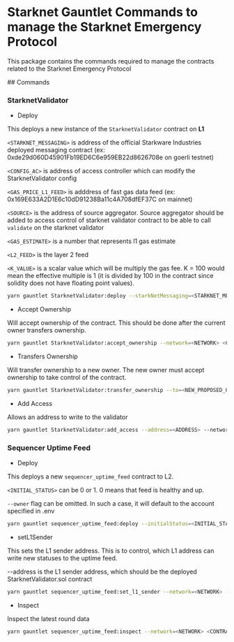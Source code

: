 # Starknet Gauntlet Commands to manage the Starknet Emergency Protocol

This package contains the commands required to manage the contracts related to the Starknet Emergency Protocol

## Commands

### StarknetValidator

- Deploy

This deploys a new instance of the `StarknetValidator` contract on **L1**

`<STARKNET_MESSAGING>` is address of the official Starkware Industries deployed messaging contract (ex: 0xde29d060D45901Fb19ED6C6e959EB22d8626708e on goerli testnet)

`<CONFIG_AC>` is address of access controller which can modify the StarknetValidator config

`<GAS_PRICE_L1_FEED>` is adddress of fast gas data feed (ex: 0x169E633A2D1E6c10dD91238Ba11c4A708dfEF37C on mainnet)

`<SOURCE>` is the address of source aggregator. Source aggregator should be added to access control of starknet validator contract to be able to call
`validate` on the starknet validator

`<GAS_ESTIMATE>` is a number that represents l1 gas estimate

`<L2_FEED>` is the layer 2 feed

`<K_VALUE>` is a scalar value which will be multiply the gas fee. K = 100 would mean the effective multiple is 1 (it is divided by 100 in the contract since solidity does not have floating point values).

```bash
yarn gauntlet StarknetValidator:deploy --starkNetMessaging=<STARKNET_MESSAGING> --configAC=<CONFIG_AC> --gasPriceL1Feed=<GAS_PRICE_L1_FEED> --source=<SOURCE_AGGREGATOR> --gasEstimate=<GAS_ESTIMATE> --l2Feed=<L2_FEED> --network=<NETWORK>
```

- Accept Ownership

Will accept ownership of the contract. This should be done after the current owner transfers ownership.

```bash
yarn gauntlet StarknetValidator:accept_ownership --network=<NETWORK> <CONTRACT_ADDRESS>
```

- Transfers Ownership

Will transfer ownership to a new owner. The new owner must accept ownership to take control of the contract.

```bash
yarn gauntlet StarknetValidator:transfer_ownership --to=<NEW_PROPOSED_OWNER> <CONTRACT_ADDRESS> --network=<NETWORK>
```

- Add Access

Allows an address to write to the validator

```bash
yarn gauntlet StarknetValidator:add_access --address=<ADDRESS> --network=<NETWORK> <CONTRACT_ADDRESS>
```

### Sequencer Uptime Feed

- Deploy

This deploys a new `sequencer_uptime_feed` contract to L2.

`<INITIAL_STATUS>` can be 0 or 1. 0 means that feed is healthy and up.

`--owner` flag can be omitted. In such a case, it will default to the account specified in .env

```bash
yarn gauntlet sequencer_uptime_feed:deploy --initialStatus=<INITIAL_STATUS> --owner=<OWNER> --network=<NETWORK>
```

- setL1Sender

This sets the L1 sender address. This is to control, which L1 address can write new statuses to the uptime feed.

--address is the L1 sender address, which should be the deployed StarknetValidator.sol contract

```bash
yarn gauntlet sequencer_uptime_feed:set_l1_sender --network=<NETWORK> --address=<ADDRESS>
```

- Inspect

Inspect the latest round data

```bash
yarn gauntlet sequencer_uptime_feed:inspect --network=<NETWORK> <CONTRACT_ADDRESS>
```

